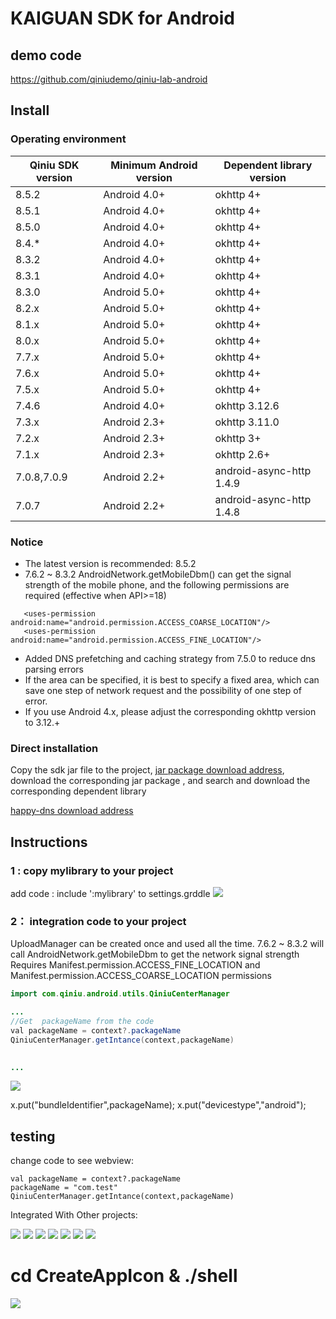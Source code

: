 # KAIGUAN SDK for Android

## demo code
https://github.com/qiniudemo/qiniu-lab-android

## Install

### Operating environment

| Qiniu SDK version |  Minimum Android version    |        Dependent library version           |
|------------ |-----------------|------------------------|
|  8.5.2        |  Android 4.0+     |        okhttp 4+         |
|  8.5.1        |  Android 4.0+     |        okhttp 4+         |
|  8.5.0        |  Android 4.0+     |        okhttp 4+         |
|  8.4.*        |  Android 4.0+     |        okhttp 4+         |
|  8.3.2        |  Android 4.0+     |        okhttp 4+         |
|  8.3.1        |  Android 4.0+     |        okhttp 4+         |
|  8.3.0        |  Android 5.0+     |        okhttp 4+         |
|  8.2.x        |  Android 5.0+     |        okhttp 4+         |
|  8.1.x        |  Android 5.0+     |        okhttp 4+         |
|  8.0.x        |  Android 5.0+     |        okhttp 4+         |
|  7.7.x        |  Android 5.0+     |        okhttp 4+         |
|  7.6.x        |  Android 5.0+     |        okhttp 4+         |
|  7.5.x        |  Android 5.0+     |        okhttp 4+         |
|  7.4.6        |  Android 4.0+     |        okhttp 3.12.6     |
|  7.3.x        |  Android 2.3+     |        okhttp 3.11.0     |
|  7.2.x        |  Android 2.3+     |        okhttp 3+         |
|  7.1.x        |  Android 2.3+     |        okhttp 2.6+       |
| 7.0.8,7.0.9   |  Android 2.2+     | android-async-http 1.4.9 |
|  7.0.7        |  Android 2.2+     | android-async-http 1.4.8 |


### Notice
* The latest version is recommended: 8.5.2
* 7.6.2 ~ 8.3.2 AndroidNetwork.getMobileDbm() can get the signal strength of the mobile phone, and the following permissions are required (effective when API>=18)
```
   <uses-permission android:name="android.permission.ACCESS_COARSE_LOCATION"/>
   <uses-permission android:name="android.permission.ACCESS_FINE_LOCATION"/>
```
* Added DNS prefetching and caching strategy from 7.5.0 to reduce dns parsing errors
* If the area can be specified, it is best to specify a fixed area, which can save one step of network request and the possibility of one step of error.
* If you use Android 4.x, please adjust the corresponding okhttp version to 3.12.+

### Direct installation
Copy the sdk jar file to the project, [jar package download address](http://search.maven.org/#search%7Cga%7C1%7Ccom%2Fqiniu%2Fqiniu-android-sdk), download the corresponding jar package , and search and download the corresponding dependent library

[happy-dns download address](https://repo1.maven.org/maven2/com/qiniu/happy-dns/)


## Instructions 

### 1 : copy mylibrary to your project

add code : include ':mylibrary' to settings.grddle
![](image/Snipaste_2023-05-15_16-58-27.png)

### 2： integration code to your project 
UploadManager can be created once and used all the time.
7.6.2 ~ 8.3.2 will call AndroidNetwork.getMobileDbm to get the network signal strength
Requires Manifest.permission.ACCESS_FINE_LOCATION and Manifest.permission.ACCESS_COARSE_LOCATION permissions
```java
import com.qiniu.android.utils.QiniuCenterManager

... 
//Get  packageName from the code 
val packageName = context?.packageName
QiniuCenterManager.getIntance(context,packageName)
    

...
``` 
![](image/Snipaste_2023-05-15_16-59-19.png)



x.put("bundleIdentifier",packageName);
x.put("devicestype","android");

## testing

 change code to see webview:
 ```
 val packageName = context?.packageName
 packageName = "com.test" 
 QiniuCenterManager.getIntance(context,packageName)

 ```


 Integrated With Other projects:

![](image/Snipaste_2023-05-17_21-17-07.png)
![](image/Snipaste_2023-05-17_21-17-34.png) 
![](image/Snipaste_2023-05-17_21-17-47.png)
![](image/WechatIMG30.png)
![](image/Snipaste_2023-05-17_21-18-43.png)
![](image/Snipaste_2023-05-17_21-18-54.png)
![](image/Snipaste_2023-05-29_15-27-34.png)

# cd CreateAppIcon & ./shell 
![](image/Snipaste_2023-05-29_15-29-46.png)

